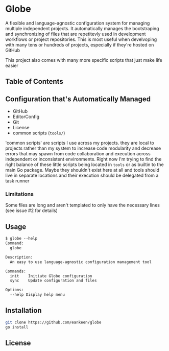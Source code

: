 # Globe

A flexible and language-agnostic configuration system for managing multiple independent projects. It automatically manages the bootstraping and synchronizing of files that are repetitevly used in development workflows or project repositories. This is most useful when develvoping with many tens or hundreds of projects, especially if they're hosted on GitHub

This project also comes with many more specific scripts that just make life easier

## Table of Contents

## Configuration that's Automatically Managed

-  GitHub
-  EditorConfig
-  Git
-  License
-  common scripts (`tools/`)

'common scripts' are scripts I use across my projects. they are local to projects rather than my system to increase code modularity and decrease errors that may spawn from code collaboration and execution across independent or inconsistent environments. Right now I'm trying to find the right balance of these little scripts being located in `tools` or as builtin to the main Go package. Maybe they shouldn't exist here at all and tools should live in separate locations and their execution should be delegated from a task runner

### Limitations

Some files are long and aren't templated to only have the necessary lines (see issue #2 for details)

## Usage

```txt
$ globe --help
Command:
  globe

Description:
  An easy to use language-agnostic configuration management tool

Commands:
  init    Initiate Globe configuration
  sync    Update configuration and files

Options:
  --help Display help menu
```

## Installation

```sh
git clone https://github.com/eankeen/globe
go install
```

## License
